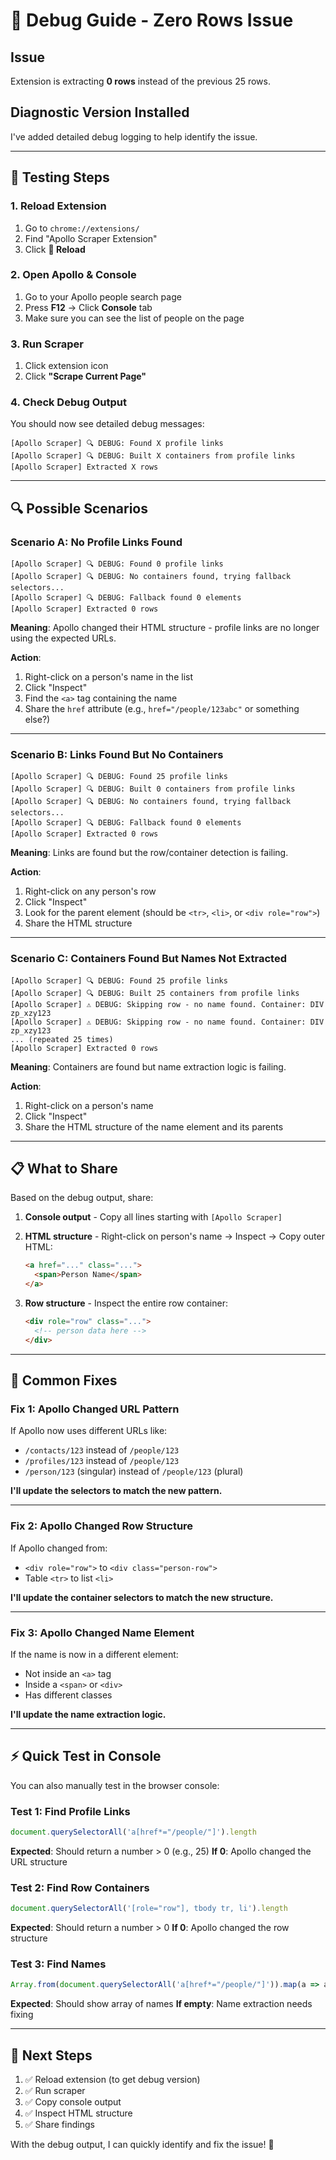# 🐛 Debug Guide - Zero Rows Issue

## Issue
Extension is extracting **0 rows** instead of the previous 25 rows.

## Diagnostic Version Installed

I've added detailed debug logging to help identify the issue.

---

## 🧪 Testing Steps

### 1. Reload Extension
1. Go to `chrome://extensions/`
2. Find "Apollo Scraper Extension"
3. Click **🔄 Reload**

### 2. Open Apollo & Console
1. Go to your Apollo people search page
2. Press **F12** → Click **Console** tab
3. Make sure you can see the list of people on the page

### 3. Run Scraper
1. Click extension icon
2. Click **"Scrape Current Page"**

### 4. Check Debug Output

You should now see detailed debug messages:

```
[Apollo Scraper] 🔍 DEBUG: Found X profile links
[Apollo Scraper] 🔍 DEBUG: Built X containers from profile links
[Apollo Scraper] Extracted X rows
```

---

## 🔍 Possible Scenarios

### Scenario A: No Profile Links Found
```
[Apollo Scraper] 🔍 DEBUG: Found 0 profile links
[Apollo Scraper] 🔍 DEBUG: No containers found, trying fallback selectors...
[Apollo Scraper] 🔍 DEBUG: Fallback found 0 elements
[Apollo Scraper] Extracted 0 rows
```

**Meaning**: Apollo changed their HTML structure - profile links are no longer using the expected URLs.

**Action**: 
1. Right-click on a person's name in the list
2. Click "Inspect"
3. Find the `<a>` tag containing the name
4. Share the `href` attribute (e.g., `href="/people/123abc"` or something else?)

---

### Scenario B: Links Found But No Containers
```
[Apollo Scraper] 🔍 DEBUG: Found 25 profile links
[Apollo Scraper] 🔍 DEBUG: Built 0 containers from profile links
[Apollo Scraper] 🔍 DEBUG: No containers found, trying fallback selectors...
[Apollo Scraper] 🔍 DEBUG: Fallback found 0 elements
[Apollo Scraper] Extracted 0 rows
```

**Meaning**: Links are found but the row/container detection is failing.

**Action**:
1. Right-click on any person's row
2. Click "Inspect"
3. Look for the parent element (should be `<tr>`, `<li>`, or `<div role="row">`)
4. Share the HTML structure

---

### Scenario C: Containers Found But Names Not Extracted
```
[Apollo Scraper] 🔍 DEBUG: Found 25 profile links
[Apollo Scraper] 🔍 DEBUG: Built 25 containers from profile links
[Apollo Scraper] ⚠️ DEBUG: Skipping row - no name found. Container: DIV zp_xzy123
[Apollo Scraper] ⚠️ DEBUG: Skipping row - no name found. Container: DIV zp_xzy123
... (repeated 25 times)
[Apollo Scraper] Extracted 0 rows
```

**Meaning**: Containers are found but name extraction logic is failing.

**Action**:
1. Right-click on a person's name
2. Click "Inspect"
3. Share the HTML structure of the name element and its parents

---

## 📋 What to Share

Based on the debug output, share:

1. **Console output** - Copy all lines starting with `[Apollo Scraper]`

2. **HTML structure** - Right-click on person's name → Inspect → Copy outer HTML:
   ```html
   <a href="..." class="...">
     <span>Person Name</span>
   </a>
   ```

3. **Row structure** - Inspect the entire row container:
   ```html
   <div role="row" class="...">
     <!-- person data here -->
   </div>
   ```

---

## 🔧 Common Fixes

### Fix 1: Apollo Changed URL Pattern

If Apollo now uses different URLs like:
- `/contacts/123` instead of `/people/123`
- `/profiles/123` instead of `/people/123`
- `/person/123` (singular) instead of `/people/123` (plural)

**I'll update the selectors to match the new pattern.**

---

### Fix 2: Apollo Changed Row Structure

If Apollo changed from:
- `<div role="row">` to `<div class="person-row">`
- Table `<tr>` to list `<li>`

**I'll update the container selectors to match the new structure.**

---

### Fix 3: Apollo Changed Name Element

If the name is now in a different element:
- Not inside an `<a>` tag
- Inside a `<span>` or `<div>`
- Has different classes

**I'll update the name extraction logic.**

---

## ⚡ Quick Test in Console

You can also manually test in the browser console:

### Test 1: Find Profile Links
```javascript
document.querySelectorAll('a[href*="/people/"]').length
```
**Expected**: Should return a number > 0 (e.g., 25)
**If 0**: Apollo changed the URL structure

### Test 2: Find Row Containers
```javascript
document.querySelectorAll('[role="row"], tbody tr, li').length
```
**Expected**: Should return a number > 0
**If 0**: Apollo changed the row structure

### Test 3: Find Names
```javascript
Array.from(document.querySelectorAll('a[href*="/people/"]')).map(a => a.innerText.trim())
```
**Expected**: Should show array of names
**If empty**: Name extraction needs fixing

---

## 🎯 Next Steps

1. ✅ Reload extension (to get debug version)
2. ✅ Run scraper
3. ✅ Copy console output
4. ✅ Inspect HTML structure
5. ✅ Share findings

With the debug output, I can quickly identify and fix the issue! 🚀
